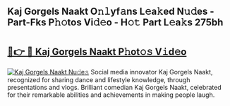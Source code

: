 ## Kaj Gorgels Naakt O𝚗𝚕yf𝚊ns L𝚎a𝚔ed N𝚞𝚍es - Part-Fks P𝚑𝚘tos Vi𝚍𝚎o - H𝚘𝚝 Part L𝚎a𝚔s 275bh

# <h2><a href="http://kf3082v.oniu.top/?m=Kaj+Gorgels+Naakt">🔗👉 🔴 Kaj Gorgels Naakt P𝚑ot𝚘𝚜 V𝚒d𝚎o</a></h2>

[![Kaj Gorgels Naakt Nu𝚍e𝚜](https://i.imgur.com/0qMVB7G.gif)](http://kf3082v.oniu.top/?m=Kaj+Gorgels+Naakt)
Social media innovator Kaj Gorgels Naakt, recognized for sharing dance and lifestyle knowledge, through presentations and vlogs. Brilliant comedian Kaj Gorgels Naakt, celebrated for their remarkable abilities and achievements in making people laugh.  

